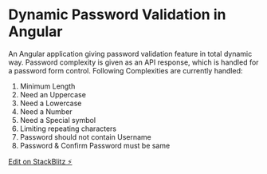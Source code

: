 # Dynamic Password Validation in Angular

An Angular application giving password validation feature in total dynamic way.
Password complexity is given as an API response, which is handled for a password form control.
Following Complexities are currently handled:

1. Minimum Length
2. Need an Uppercase
3. Need a Lowercase
4. Need a Number
5. Need a Special symbol
6. Limiting repeating characters
7. Password should not contain Username
8. Password & Confirm Password must be same

[Edit on StackBlitz ⚡️](https://stackblitz.com/edit/angular-dynamic-password-validation)
